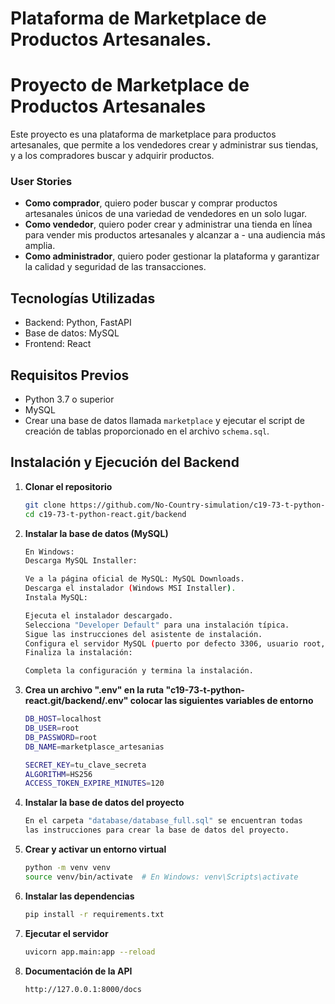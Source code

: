 # Plataforma de Marketplace de Productos Artesanales.

# Proyecto de Marketplace de Productos Artesanales

Este proyecto es una plataforma de marketplace para productos artesanales, que permite a los vendedores crear y administrar sus tiendas, y a los compradores buscar y adquirir productos.

### User Stories

- **Como comprador**, quiero poder buscar y comprar productos artesanales únicos de una variedad de vendedores en un solo lugar.
- **Como vendedor**, quiero poder crear y administrar una tienda en línea para vender mis productos artesanales y alcanzar a - una audiencia más amplia.
- **Como administrador**, quiero poder gestionar la plataforma y garantizar la calidad y seguridad de las transacciones.


## Tecnologías Utilizadas

- Backend: Python, FastAPI
- Base de datos: MySQL
- Frontend: React

## Requisitos Previos

- Python 3.7 o superior
- MySQL
- Crear una base de datos llamada `marketplace` y ejecutar el script de creación de tablas proporcionado en el archivo `schema.sql`.

## Instalación y Ejecución del Backend

1. **Clonar el repositorio**

   ```sh
   git clone https://github.com/No-Country-simulation/c19-73-t-python-react.git
   cd c19-73-t-python-react.git/backend

2. **Instalar la base de datos (MySQL)**

   ```sh
   En Windows:
   Descarga MySQL Installer:

   Ve a la página oficial de MySQL: MySQL Downloads.
   Descarga el instalador (Windows MSI Installer).
   Instala MySQL:

   Ejecuta el instalador descargado.
   Selecciona "Developer Default" para una instalación típica.
   Sigue las instrucciones del asistente de instalación.
   Configura el servidor MySQL (puerto por defecto 3306, usuario root, y contraseña).
   Finaliza la instalación:

   Completa la configuración y termina la instalación.

3. **Crea un archivo ".env" en la ruta "c19-73-t-python-react.git/backend/.env" colocar las siguientes variables de entorno**

   ```sh
   DB_HOST=localhost
   DB_USER=root
   DB_PASSWORD=root
   DB_NAME=marketplasce_artesanias

   SECRET_KEY=tu_clave_secreta
   ALGORITHM=HS256
   ACCESS_TOKEN_EXPIRE_MINUTES=120

4. **Instalar la base de datos del proyecto**

   ```sh
   En el carpeta "database/database_full.sql" se encuentran todas
   las instrucciones para crear la base de datos del proyecto.

5. **Crear y activar un entorno virtual**

   ```sh
   python -m venv venv
   source venv/bin/activate  # En Windows: venv\Scripts\activate

6. **Instalar las dependencias**

   ```sh
   pip install -r requirements.txt

7. **Ejecutar el servidor**

   ```sh
   uvicorn app.main:app --reload

8. **Documentación de la API**

   ```sh
   http://127.0.0.1:8000/docs
   

